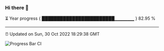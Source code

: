 ### Hi there 👋

⏳ Year progress { ████████████████████████▁▁▁▁▁▁ } 82.95 %

---

⏰ Updated on Sun, 30 Oct 2022 18:29:38 GMT

![Progress Bar CI](https://github.com/ZhaoGui/ZhaoGui/workflows/Progress%20Bar%20CI/badge.svg)
